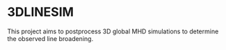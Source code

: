 # 3DLINESIM

This project aims to postprocess 3D global MHD simulations to determine the observed line broadening.
